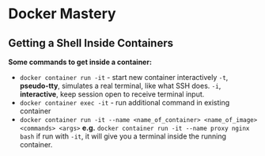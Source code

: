 # Docker Mastery

## Getting a Shell Inside Containers

**Some commands to get inside a container:**

- `docker container run -it` - start new container interactively
  `-t`, **pseudo-tty**, simulates a real terminal, like what SSH does.
  `-i`, **interactive**, keep session open to receive terminal input.
- `docker container exec -it` - run additional command in existing container
- `docker container run -it --name <name_of_container> <name_of_image> <commands> <args>`
  **e.g.** `docker container run -it --name proxy nginx bash`
  if run with `-it`, it will give you a terminal inside the running container.
